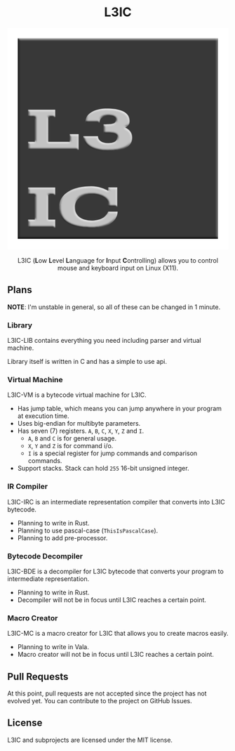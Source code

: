 <div align="center">

# L3IC

![Logo](/assets/l3ic.png)

L3IC (**L**ow **L**evel **L**anguage for **I**nput **C**ontrolling) allows you to control mouse and keyboard input on Linux (X11).

</div>

## Plans
**NOTE**: I'm unstable in general, so all of these can be changed in 1 minute.

### Library

L3IC-LIB contains everything you need including parser and virtual machine.

Library itself is written in C and has a simple to use api.

### Virtual Machine

L3IC-VM is a bytecode virtual machine for L3IC.

- Has jump table, which means you can jump anywhere in your program at execution time.
- Uses big-endian for multibyte parameters.
- Has seven (7) registers. `A`, `B`, `C`, `X`, `Y`, `Z` and `I`.
  - `A`, `B` and `C` is for general usage.
  - `X`, `Y` and `Z` is for command i/o. 
  - `I` is a special register for jump commands and comparison commands.
- Support stacks. Stack can hold `255` 16-bit unsigned integer.

### IR Compiler

L3IC-IRC is an intermediate representation compiler that converts into L3IC bytecode.

- Planning to write in Rust.
- Planning to use pascal-case (`ThisIsPascalCase`).
- Planning to add pre-processor.

### Bytecode Decompiler

L3IC-BDE is a decompiler for L3IC bytecode that converts your program to intermediate representation.

- Planning to write in Rust.
- Decompiler will not be in focus until L3IC reaches a certain point.

### Macro Creator

L3IC-MC is a macro creator for L3IC that allows you to create macros easily.

- Planning to write in Vala.
- Macro creator will not be in focus until L3IC reaches a certain point.

## Pull Requests

At this point, pull requests are not accepted since the project has not evolved yet. You can contribute to the project on GitHub Issues.

## License

L3IC and subprojects are licensed under the MIT license.
